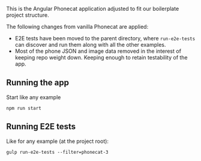 This is the Angular Phonecat application adjusted to fit our boilerplate project
structure.

The following changes from vanilla Phonecat are applied:

*   E2E tests have been moved to the parent directory, where `run-e2e-tests` can discover and run them along with all the other examples.
*   Most of the phone JSON and image data removed in the interest of keeping repo weight down.
    Keeping enough to retain testability of the app.

## Running the app

Start like any example

```shell
npm run start
```

## Running E2E tests

Like for any example \(at the project root\):

```shell
gulp run-e2e-tests --filter=phonecat-3
```
